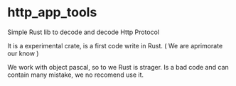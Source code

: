 # http_app_tools
Simple Rust lib to decode and decode Http Protocol

It is a experimental crate, is a first code write in Rust. ( We are aprimorate our know )

We work with object pascal, so to we Rust is strager.
Is a bad code and can contain many mistake, we no recomend use it.
